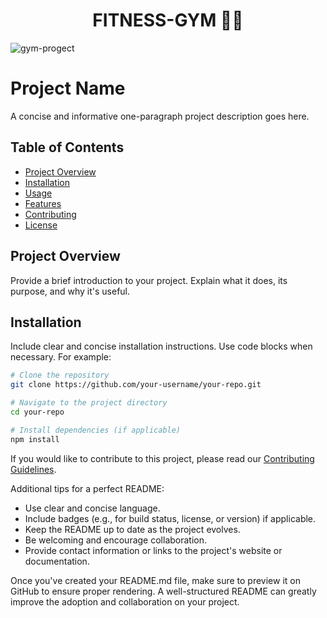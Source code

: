 
<h1 align="center">
FITNESS-GYM 🌱🍃
</h1>

![gym-progect](https://github.com/khaled-nagah11/FITNESS-GYM/assets/141439674/aeea8ef0-33bd-4da4-a45d-59b8d6fe7880)

# Project Name

A concise and informative one-paragraph project description goes here.

## Table of Contents

- [Project Overview](#project-overview)
- [Installation](#installation)
- [Usage](#usage)
- [Features](#features)
- [Contributing](#contributing)
- [License](#license)

## Project Overview

Provide a brief introduction to your project. Explain what it does, its purpose, and why it's useful.

## Installation

Include clear and concise installation instructions. Use code blocks when necessary. For example:

```bash
# Clone the repository
git clone https://github.com/your-username/your-repo.git

# Navigate to the project directory
cd your-repo

# Install dependencies (if applicable)
npm install
```
If you would like to contribute to this project, please read our [Contributing Guidelines](CONTRIBUTING.md).

Additional tips for a perfect README:

- Use clear and concise language.
- Include badges (e.g., for build status, license, or version) if applicable.
- Keep the README up to date as the project evolves.
- Be welcoming and encourage collaboration.
- Provide contact information or links to the project's website or documentation.

Once you've created your README.md file, make sure to preview it on GitHub to ensure proper rendering. A well-structured README can greatly improve the adoption and collaboration on your project.
